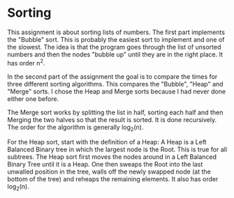 # Sorting

This assignment is about sorting lists of numbers.  The first part implements the "Bubble" sort.  This is probably the easiest sort to implement and one of the slowest.  The idea is that the program goes through the list of unsorted numbers and then the nodes "bubble up" until they are in the right place.  It has order n<sup>2</sup>.

In the second part of the assignment the goal is to compare the times for three different sorting algorithms.  This compares the "Bubble", "Heap" and "Merge" sorts.  I chose the Heap and Merge sorts because I had never done either one before.

The Merge sort works by splitting the list in half, sorting each half and then Merging the two halves so that the result is sorted.  It is done recursively.  The order for the algorithm is generally log<sub>2</sub>(n).  

For the Heap sort, start with the definition of a Heap:  A Heap is a Left Balanced Binary tree in which the largest node is the Root.  This is true for all subtrees.  The Heap sort first moves the nodes around in a Left Balanced Binary Tree until it is a Heap. One then sweaps the Root into the last unwalled position in the tree, walls off the newly swapped node (at the bottom of the tree) and reheaps the remaining elements.  It also has order log<sub>2</sub>(n). 
